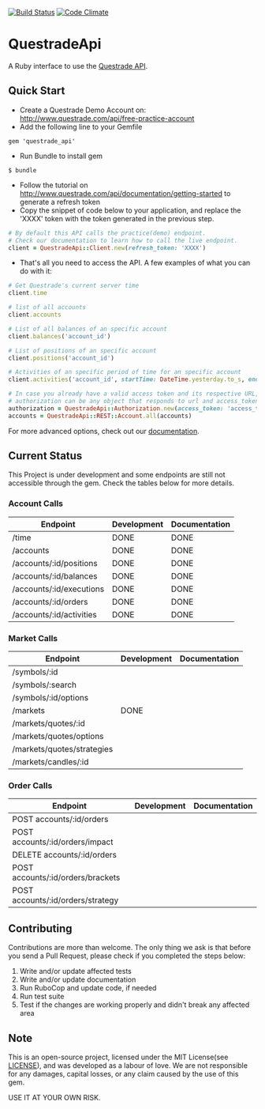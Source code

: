 [![Build Status](https://travis-ci.org/brunomeira/questrade_api.svg?branch=master)](https://travis-ci.org/brunomeira/questrade_api) 
[![Code Climate](https://codeclimate.com/github/brunomeira/questrade_api/badges/gpa.svg)](https://codeclimate.com/github/brunomeira/questrade_api)

# QuestradeApi

A Ruby interface to use the [Questrade API](http://www.questrade.com/api).

## Quick Start

- Create a Questrade Demo Account on: <http://www.questrade.com/api/free-practice-account>
- Add the following line to your Gemfile

```
gem 'questrade_api'
```
- Run Bundle to install gem

```
$ bundle
```
- Follow the tutorial on <http://www.questrade.com/api/documentation/getting-started> to generate a refresh token
- Copy the snippet of code below to your application, and replace the 'XXXX' token with the token generated in the previous step.

```ruby
# By default this API calls the practice(demo) endpoint.
# Check our documentation to learn how to call the live endpoint.
client = QuestradeApi::Client.new(refresh_token: 'XXXX')
```
- That's all you need to access the API. A few examples of what you can do with it:

```ruby
# Get Questrade's current server time
client.time

# list of all accounts
client.accounts

# List of all balances of an specific account
client.balances('account_id')

# List of positions of an specific account
client.positions('account_id')

# Activities of an specific period of time for an specific account
client.activities('account_id', startTime: DateTime.yesterday.to_s, endTime: DateTime.now.to_s)

# In case you already have a valid access token and its respective URL, you can use the QuestradeApi::REST objects. Example:
# authorization can be any object that responds to url and access_token
authorization = QuestradeApi::Authorization.new(access_token: 'access_token', api_server: 'url')
accounts = QuestradeApi::REST::Account.all(accounts)
```
For more advanced options, check out our [documentation](http://www.rubydoc.info/gems/questrade_api).

## Current Status

This Project is under development and some endpoints are still not accessible through the gem.
Check the tables below for more details.

### Account Calls

| Endpoint                 | Development   | Documentation |
| ---                      | ---           | ---           |
| /time                    |DONE           | DONE          |
| /accounts                |DONE           | DONE          |
| /accounts/:id/positions  |DONE           | DONE          |
| /accounts/:id/balances   |DONE           | DONE          |
| /accounts/:id/executions |DONE           | DONE          |
| /accounts/:id/orders     |DONE           | DONE          |
| /accounts/:id/activities |DONE           | DONE          |

### Market Calls

| Endpoint                   | Development   | Documentation |
| ---                        | ---           | ---           |
| /symbols/:id               |      |      |
| /symbols/:search           |      |      |
| /symbols/:id/options       |      |      |
| /markets                   |DONE|      |
| /markets/quotes/:id        |      |      |
| /markets/quotes/options    |      |      |
| /markets/quotes/strategies |      |      |
| /markets/candles/:id       |      |      |

### Order Calls

| Endpoint                          | Development   | Documentation |
| ---                               | ---           | ---           |
| POST accounts/:id/orders          |      |      |
| POST accounts/:id/orders/impact   |      |      |
| DELETE accounts/:id/orders        |      |      |
| POST accounts/:id/orders/brackets |      |      |
| POST accounts/:id/orders/strategy |      |      |

## Contributing

Contributions are more than welcome.
The only thing we ask is that before you send a Pull Request, please check if you completed the steps below:

1. Write and/or update affected tests
3. Write and/or update documentation
4. Run RuboCop and update code, if needed
5. Run test suite
6. Test if the changes are working properly and didn't break any affected area

## Note

This is an open-source project, licensed under the MIT License(see [LICENSE]), and was developed as a labour of love.
We are not responsible for any damages, capital losses, or any claim caused by the use of this gem.

USE IT AT YOUR OWN RISK.

[LICENSE]: https://github.com/brunomeira/questrade_api/blob/master/LICENSE
